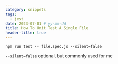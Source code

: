 ```yaml
---
category: snippets
tags:
  - jest
date: 2023-07-01 # yy-mm-dd
title: How To Unit Test A Single File
header-title: true
---
```


`npm run test -- file.spec.js --silent=false`

`--silent=false` optional, but commonly used for me